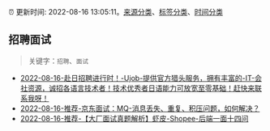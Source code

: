 :alarm_clock: 更新时间: 2022-08-16 13:05:11。[来源分类](../README.md)、[标签分类](../TAGS.md)、[时间分类](../TIMELINE.md)

## 招聘面试


> 关键字：`招聘`、`面试`



- [2022-08-16-赴日招聘进行时！-Ujob-提供官方猎头服务，拥有丰富的-IT-会社资源，诚招各语言技术者！技术优秀者日语能力可放宽至零基础！赶快来联系我呀！](https://www.v2ex.com/t/873258) 
- [2022-08-16-推荐-京东面试：MQ-消息丢失、重复、积压问题，如何解决？](https://toutiao.io/k/1unx53z) 
- [2022-08-16-推荐-【大厂面试真题解析】虾皮-Shopee-后端一面十四问](https://toutiao.io/k/pol71im) 